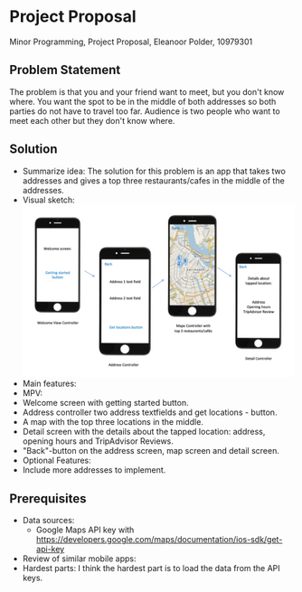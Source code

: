 # Project Proposal
Minor Programming, Project Proposal, Eleanoor Polder, 10979301

## Problem Statement
The problem is that you and your friend want to meet, but you don't know where. You want the spot to be in the middle of both addresses so both parties do not have to travel too far. Audience is two people who want to meet each other but they don't know where.


## Solution
* Summarize idea: The solution for this problem is an app that takes two addresses and gives a top three restaurants/cafes in the middle of the addresses.
* Visual sketch:
![Alternative Text](doc/VisualSketch.png)
* Main features:
 * MPV:
  * Welcome screen with getting started button.
  * Address controller two address textfields and get locations - button.
  * A map with the top three locations in the middle.
  * Detail screen with the details about the tapped location: address, opening hours and TripAdvisor Reviews.
  * "Back"-button on the address screen, map screen and detail screen.
 * Optional Features:
  * Include more addresses to implement.


## Prerequisites
* Data sources:
  * Google Maps API key with https://developers.google.com/maps/documentation/ios-sdk/get-api-key
* Review of similar mobile apps:
* Hardest parts: I think the hardest part is to load the data from the API keys.
